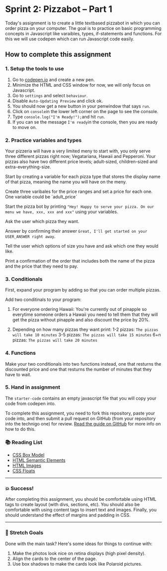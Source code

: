 # Sprint 2: Pizzabot – Part 1

Today's assignment is to create a little textbased pizzabot in which you can order pizza on your computer. The goal is to practice on basic programming concepts in Javascript like varaibles, types, if-statements and functions. For this we will use codepen which can run Javascript code easily. 

## How to complete this assignment

### 1. Setup the tools to use

1. Go to [codepen.io](https://codepen.io/) and create a new pen. 
1. Minimize the HTML and CSS window for now, we will only focus on Javascript. 
1. Go to `settings` and select `behaviour`. 
1. Disable `Auto-Updating Preview` and click ok. 
1. You should now get a new button in your penwindow that says `run`. 
1. Click on `console`in the lower left corner on the page to see the console. 
1. Type `console.log("I'm Ready!");`and hit `run`. 
1. If you can se the message `Ì'm ready`in the console, then you are ready to move on. 

### 2. Practice variables and types

Your pizzeria will have a very limited meny to start with, you only serve three different pizzas right now; Vegatariana, Hawaii and Pepperoni. Your pizzas also have two different price levels; adult-sized, children-sized and extra-everything-size. 

Start by creating a variable for each pizza type that stores the display name of that pizza, meaning the name you will have on the meny. 

Create three varibales for the price ranges and set a price for each one. One variable could be ´adult_price´

Start the pizza bot by printing `"Hey! Happy to serve your pizza. On our menu we have, xxx, xxx and xxx"` using your variables.  

Ask the user which pizza they want. 

Answer by confirming their answer `Great, I'll get started on your USER_ANSWER right away`. 

Tell the user which options of size you have and ask which one they would like. 

Print a confirmation of the order that includes both the name of the pizza and the price that they need to pay. 

### 3. Conditionals 

First, expand your program by adding so that you can order multiple pizzas. 

Add two conditinals to your program: 

1. For everyone ordering Hawaii: You're currently out of pinapple so everytime someone orders a Hawaii you need to tell them that they will get the pizza without pinapple and also discount the price by 20%. 

1. Depending on how many pizzas they want print:
1-2 pizzas: `The pizzas will take 10 minutes`
3-5 pizzas: `The pizzas will take 15 minutes`
6+n pizzas: `The pizzas will take 20 minutes`

### 4. Functions

Make your two conditionals into two functions instead, one that resturns the discounted price and one that resturns the number of minutes that they have to wait. 

### 5. Hand in assignment
The `starter-code` contains an empty javascript file that you will copy your code from codepen into. 

To complete this assignment, you need to fork this repository, paste your code into, and then submit a pull request on GitHub (from your repository into the technigo one) for review. [Read the guide on GitHub](https://guides.github.com/activities/forking/) for more info on how to do this.

### :books: Reading List

* [CSS Box Model](https://www.w3schools.com/css/css_boxmodel.asp)
* [HTML Semantic Elements](https://www.w3schools.com/html/html5_semantic_elements.asp)
* [HTML Images](https://www.w3schools.com/html/html_images.asp)
* [CSS Floats](https://www.w3schools.com/css/css_float.asp)

---

### :boom: Success!

After completing this assignment, you should be comfortable using HTML tags to create layout (with divs, sections, etc). You should also be comfortable with using content tags to insert text and images. Finally, you should understand the effect of margins and padding in CSS.

---

### :runner: Stretch Goals

Done with the main task? Here's some ideas for things to continue with:

1. Make the photos look nice on retina displays (high pixel density).
1. Align the cards to the center of the page.
1. Use box shadows to make the cards look like Polaroid pictures.
